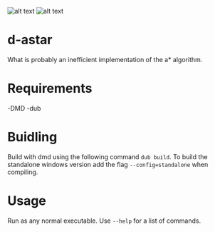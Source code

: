 ![alt text](https://i.imgur.com/K5W4tNx.png)
![alt text](https://imgur.com/uMzMuT6.png)
# d-astar
What is probably an inefficient implementation of the a* algorithm.
# Requirements
-DMD
-dub
# Buidling
Build with dmd using the following command `dub build`. To build the standalone windows version add the flag `--config=standalone` when compiling.
# Usage
Run as any normal executable. Use `--help` for a list of commands.